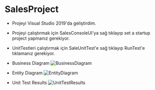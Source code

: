 # SalesProject
- Projeyi Visual Studio 2019'da geliştirdim.
- Projeyi çalıştırmak için SalesConsoleUI'ya sağ tıklayıp set a startup project yapmanız gerekiyor.
- UnitTestleri çalıştırmak için SaleUnitTest'e sağ tıklayıp RunTest'e tıklamanız gerekiyor.


- Business Diagram
![BusinessDiagram](https://imgyukle.com/f/2022/04/09/RofBJG.png)
- Entity Diagram
![EntityDiagram](https://imgyukle.com/f/2022/04/09/RofUZN.png)
- Unit Test Results
![UnitTestResults](https://imgyukle.com/f/2022/04/09/Row341.png)


